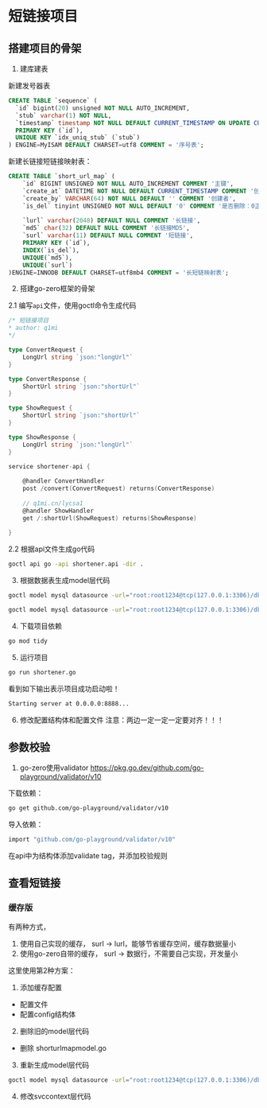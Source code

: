 # 短链接项目



## 搭建项目的骨架

1. 建库建表

新建发号器表
```sql
CREATE TABLE `sequence` (
  `id` bigint(20) unsigned NOT NULL AUTO_INCREMENT,
  `stub` varchar(1) NOT NULL,
  `timestamp` timestamp NOT NULL DEFAULT CURRENT_TIMESTAMP ON UPDATE CURRENT_TIMESTAMP,
  PRIMARY KEY (`id`),
  UNIQUE KEY `idx_uniq_stub` (`stub`)
) ENGINE=MyISAM DEFAULT CHARSET=utf8 COMMENT = '序号表';
```

新建长链接短链接映射表：
```sql
CREATE TABLE `short_url_map` (
    `id` BIGINT UNSIGNED NOT NULL AUTO_INCREMENT COMMENT '主键',
    `create_at` DATETIME NOT NULL DEFAULT CURRENT_TIMESTAMP COMMENT '创建时间',
    `create_by` VARCHAR(64) NOT NULL DEFAULT '' COMMENT '创建者',
    `is_del` tinyint UNSIGNED NOT NULL DEFAULT '0' COMMENT '是否删除：0正常1删除',
    
    `lurl` varchar(2048) DEFAULT NULL COMMENT '长链接',
    `md5` char(32) DEFAULT NULL COMMENT '长链接MD5',
    `surl` varchar(11) DEFAULT NULL COMMENT '短链接',
    PRIMARY KEY (`id`),
    INDEX(`is_del`),
    UNIQUE(`md5`),
    UNIQUE(`surl`)
)ENGINE=INNODB DEFAULT CHARSET=utf8mb4 COMMENT = '长短链映射表';
```

2. 搭建go-zero框架的骨架

2.1 编写`api`文件，使用goctl命令生成代码

```go
/* 短链接项目
* author: q1mi
*/

type ConvertRequest {
	LongUrl string `json:"longUrl"`
}

type ConvertResponse {
	ShortUrl string `json:"shortUrl"`
}

type ShowRequest {
	ShortUrl string `json:"shortUrl"`
}

type ShowResponse {
	LongUrl string `json:"longUrl"`
}

service shortener-api {
	
	@handler ConvertHandler
	post /convert(ConvertRequest) returns(ConvertResponse)
	
    // q1mi.cn/lycsa1
	@handler ShowHandler
	get /:shortUrl(ShowRequest) returns(ShowResponse)
	
}
```

2.2 根据api文件生成go代码

```bash
goctl api go -api shortener.api -dir .
```

3. 根据数据表生成model层代码
```bash
goctl model mysql datasource -url="root:root1234@tcp(127.0.0.1:3306)/db3" -table="short_url_map"  -dir="./model"

goctl model mysql datasource -url="root:root1234@tcp(127.0.0.1:3306)/db3" -table="sequence"  -dir="./model"
```

4. 下载项目依赖
```bash
go mod tidy
```

5. 运行项目
```bash
go run shortener.go
```
看到如下输出表示项目成功启动啦！
```bash
Starting server at 0.0.0.0:8888...
```

6. 修改配置结构体和配置文件
注意：两边一定一定一定要对齐！！！



## 参数校验

1. go-zero使用validator
https://pkg.go.dev/github.com/go-playground/validator/v10

下载依赖：
```bash
go get github.com/go-playground/validator/v10
```

导入依赖：
```bash
import "github.com/go-playground/validator/v10"
```

在api中为结构体添加validate tag，并添加校验规则

## 查看短链接

### 缓存版

有两种方式，
1. 使用自己实现的缓存，     surl -> lurl，能够节省缓存空间，缓存数据量小
2. 使用go-zero自带的缓存， surl -> 数据行，不需要自己实现，开发量小

这里使用第2种方案：
1. 添加缓存配置
  - 配置文件
  - 配置config结构体
2. 删除旧的model层代码
  - 删除 shorturlmapmodel.go
3. 重新生成model层代码
```bash
goctl model mysql datasource -url="root:root1234@tcp(127.0.0.1:3306)/db3" -table="short_url_map"  -dir="./model" -c
```
4. 修改svccontext层代码
